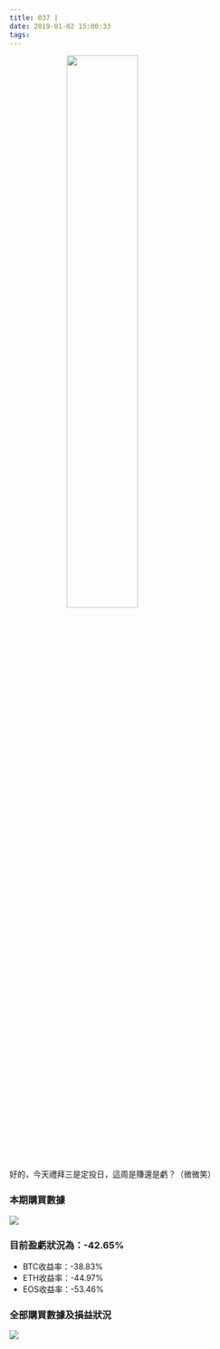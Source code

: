 ```yaml
---
title: 037 |
date: 2019-01-02 15:00:33
tags:
---
```

<img src="https://firebasestorage.googleapis.com/v0/b/blog-1f60b.appspot.com/o/%E6%95%B2%E9%BB%91%E6%9D%BF.gif?alt=media&token=6c8bcefd-00be-4eed-8a5f-b7943a377dab" width="50%" height="50%"  style="margin: 0 20%"/>

好的，今天禮拜三是定投日，這周是賺還是虧？（微微笑）
### 本期購買數據
![](https://firebasestorage.googleapis.com/v0/b/blog-1f60b.appspot.com/o/%E8%B4%AD%E4%B9%B0%E6%95%B0%E6%8D%AE037.png?alt=media&token=f50e5a2c-4e4c-4efa-9e21-001e1e8e6616)

### 目前盈虧狀況為：-42.65%
- BTC收益率：-38.83%
- ETH收益率：-44.97%
- EOS收益率：-53.46%

### 全部購買數據及損益狀況
![](https://firebasestorage.googleapis.com/v0/b/blog-1f60b.appspot.com/o/%E5%85%A8%E9%83%A8%E8%B4%AD%E4%B9%B0%E6%95%B0%E6%8D%AE%E5%8F%8A%E6%8D%9F%E7%9B%8A%E7%8A%B6%E5%86%B5037.png?alt=media&token=ba4a816f-da31-458d-979d-4d6545846ff7)
